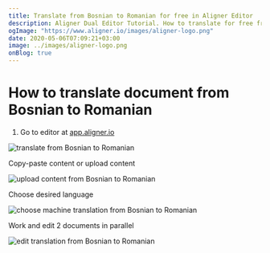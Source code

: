 ```yaml
---
title: Translate from Bosnian to Romanian for free in Aligner Editor
description: Aligner Dual Editor Tutorial. How to translate for free from Bosnian to Romanian. Aligner is multilingual document management platform. 
ogImage: "https://www.aligner.io/images/aligner-logo.png"
date: 2020-05-06T07:09:21+03:00
image: ../images/aligner-logo.png
onBlog: true
---
```


# How to translate document from Bosnian to Romanian

1. Go to editor at [app.aligner.io](https://app.aligner.io "Aligner App web page")

![translate from Bosnian to Romanian](../aligner-blank-editor.png "translate from Bosnian to Romanian")

Copy-paste content or upload content

![upload content from Bosnian to Romanian](../aligner-uploaded-document.png "upload content from Bosnian to Romanian")

Choose desired language

![choose machine translation from Bosnian to Romanian](../aligner-language-dropdown.png "choose machine translation from Bosnian to Romanian")

Work and edit 2 documents in parallel

![edit translation from Bosnian to Romanian](../aligner-double-sitded-editor.png "edit translation from Bosnian to Romanian")

